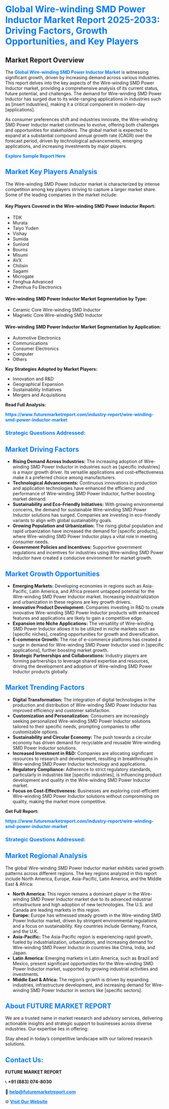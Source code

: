 <h1 style="color: #007BFF;">Global Wire-winding SMD Power Inductor Market Report 2025-2033: Driving Factors, Growth Opportunities, and Key Players</h1>

<section id="overview">
<h2>Market Report Overview</h2>
<p>The <a href="https://www.futuremarketreport.com/industry-report/wire-winding-smd-power-inductor-market" style="color: #007BFF; text-decoration: none;"><strong>Global Wire-winding SMD Power Inductor Market</strong></a> is witnessing significant growth, driven by increasing demand across various industries. This report delves into the key aspects of the Wire-winding SMD Power Inductor market, providing a comprehensive analysis of its current status, future potential, and challenges. The demand for Wire-winding SMD Power Inductor has surged due to its wide-ranging applications in industries such as [insert industries], making it a critical component in modern-day [applications].</p>
<p>As consumer preferences shift and industries innovate, the Wire-winding SMD Power Inductor market continues to evolve, offering both challenges and opportunities for stakeholders. The global market is expected to expand at a substantial compound annual growth rate (CAGR) over the forecast period, driven by technological advancements, emerging applications, and increasing investments by major players.</p>
</section>

<section id="overview">
<p><a href="https://www.futuremarketreport.com/request-sample/reportId=37817" style="color: #007BFF; text-decoration: none;"><strong>Explore Sample Report Here</strong></a></p>
</section>

<section id="key-players">
<h2 style="color: #007BFF;">Market Key Players Analysis</h2>
<p>The Wire-winding SMD Power Inductor market is characterized by intense competition among key players striving to capture a larger market share. Some of the leading companies in the market include:</p>
<h4>Key Players Covered in the Wire-winding SMD Power Inductor Report:</h4>
<ul><li>TDK</li><li>Murata</li><li>Taiyo Yuden</li><li>Vishay</li><li>Sumida</li><li>Sunlord</li><li>Bourns</li><li>Misumi</li><li>AVX</li><li>Chilisin</li><li>Sagami</li><li>Microgate</li><li>Fenghua Advanced</li><li>Zhenhua Fu Electronics</li></ul>
<h4>Wire-winding SMD Power Inductor Market Segmentation by Type:</h4>
<ul><li>Ceramic Core Wire-winding SMD Inductor</li><li>Magnetic Core Wire-winding SMD Inductor</li></ul>

<h4>Wire-winding SMD Power Inductor Market Segmentation by Application:</h4>
<ul><li>Automotive Electronics</li><li>Communications</li><li>Consumer Electronics</li><li>Computer</li><li>Others</li></ul>
<p><strong>Key Strategies Adopted by Market Players:</strong></p>
<ul>
<li>Innovation and R&D</li>
<li>Geographical Expansion</li>
<li>Sustainability Initiatives</li>
<li>Mergers and Acquisitions</li>
</ul>
</section>

<section>
<p><strong>Read Full Analysis: </strong></p><a href="https://www.futuremarketreport.com/industry-report/wire-winding-smd-power-inductor-market" style="color: #007BFF; text-decoration: none;"><strong>https://www.futuremarketreport.com/industry-report/wire-winding-smd-power-inductor-market</strong></a>
<h3 style="color: #007BFF;">Strategic Questions Addressed:</h3>
</section>

<section id="driving-factors">
<h2 style="color: #007BFF;">Market Driving Factors</h2>
<ul>
<li><strong>Rising Demand Across Industries:</strong> The increasing adoption of Wire-winding SMD Power Inductor in industries such as [specific industries] is a major growth driver. Its versatile applications and cost-effectiveness make it a preferred choice among manufacturers.</li>
<li><strong>Technological Advancements:</strong> Continuous innovations in production and application technologies have enhanced the efficiency and performance of Wire-winding SMD Power Inductor, further boosting market demand.</li>
<li><strong>Sustainability and Eco-Friendly Initiatives:</strong> With growing environmental concerns, the demand for sustainable Wire-winding SMD Power Inductor solutions has surged. Companies are investing in eco-friendly variants to align with global sustainability goals.</li>
<li><strong>Growing Population and Urbanization:</strong> The rising global population and rapid urbanization have increased the demand for [specific products], where Wire-winding SMD Power Inductor plays a vital role in meeting consumer needs.</li>
<li><strong>Government Policies and Incentives:</strong> Supportive government regulations and incentives for industries using Wire-winding SMD Power Inductor have created a conducive environment for market growth.</li>
</ul>
</section>

<section id="growth-opportunities">
<h2 style="color: #007BFF;">Market Growth Opportunities</h2>
<ul>
<li><strong>Emerging Markets:</strong> Developing economies in regions such as Asia-Pacific, Latin America, and Africa present untapped potential for the Wire-winding SMD Power Inductor market. Increasing industrialization and urbanization in these regions are key growth drivers.</li>
<li><strong>Innovative Product Development:</strong> Companies investing in R&D to create innovative Wire-winding SMD Power Inductor products with enhanced features and applications are likely to gain a competitive edge.</li>
<li><strong>Expansion into Niche Applications:</strong> The versatility of Wire-winding SMD Power Inductor allows it to be utilized in niche markets such as [specific niches], creating opportunities for growth and diversification.</li>
<li><strong>E-commerce Growth:</strong> The rise of e-commerce platforms has created a surge in demand for Wire-winding SMD Power Inductor used in [specific applications], further boosting market growth.</li>
<li><strong>Strategic Partnerships and Collaborations:</strong> Industry players are forming partnerships to leverage shared expertise and resources, driving the development and adoption of Wire-winding SMD Power Inductor products globally.</li>
</ul>
</section>

<section id="trending-factors">
<h2 style="color: #007BFF;">Market Trending Factors</h2>
<ul>
<li><strong>Digital Transformation:</strong> The integration of digital technologies in the production and distribution of Wire-winding SMD Power Inductor has improved efficiency and customer satisfaction.</li>
<li><strong>Customization and Personalization:</strong> Consumers are increasingly seeking personalized Wire-winding SMD Power Inductor solutions tailored to their specific needs, prompting companies to offer customizable options.</li>
<li><strong>Sustainability and Circular Economy:</strong> The push towards a circular economy has driven demand for recyclable and reusable Wire-winding SMD Power Inductor solutions.</li>
<li><strong>Increased Investment in R&D:</strong> Companies are allocating significant resources to research and development, resulting in breakthroughs in Wire-winding SMD Power Inductor technology and applications.</li>
<li><strong>Regulatory Compliance:</strong> Adherence to strict regulatory standards, particularly in industries like [specific industries], is influencing product development and quality in the Wire-winding SMD Power Inductor market.</li>
<li><strong>Focus on Cost-Effectiveness:</strong> Businesses are exploring cost-efficient Wire-winding SMD Power Inductor solutions without compromising on quality, making the market more competitive.</li>
</ul>
</section>

<section>
<p><strong>Get Full Report: </strong></p><a href="https://www.futuremarketreport.com/industry-report/wire-winding-smd-power-inductor-market" style="color: #007BFF; text-decoration: none;"><strong>https://www.futuremarketreport.com/industry-report/wire-winding-smd-power-inductor-market</strong></a>
<h3 style="color: #007BFF;">Strategic Questions Addressed:</h3>
</section>


<section id="regional-analysis">
<h2 style="color: #007BFF;">Market Regional Analysis</h2>
<p>The global Wire-winding SMD Power Inductor market exhibits varied growth patterns across different regions. The key regions analyzed in this report include North America, Europe, Asia-Pacific, Latin America, and the Middle East & Africa:</p>
<ul>
<li><strong>North America:</strong> This region remains a dominant player in the Wire-winding SMD Power Inductor market due to its advanced industrial infrastructure and high adoption of new technologies. The U.S. and Canada are leading markets in this region.</li>
<li><strong>Europe:</strong> Europe has witnessed steady growth in the Wire-winding SMD Power Inductor market, driven by stringent environmental regulations and a focus on sustainability. Key countries include Germany, France, and the U.K.</li>
<li><strong>Asia-Pacific:</strong> The Asia-Pacific region is experiencing rapid growth, fueled by industrialization, urbanization, and increasing demand for Wire-winding SMD Power Inductor in countries like China, India, and Japan.</li>
<li><strong>Latin America:</strong> Emerging markets in Latin America, such as Brazil and Mexico, present significant opportunities for the Wire-winding SMD Power Inductor market, supported by growing industrial activities and investments.</li>
<li><strong>Middle East & Africa:</strong> The region’s growth is driven by expanding industries, infrastructure development, and increasing demand for Wire-winding SMD Power Inductor in sectors like [specific sectors].</li>
</ul>
</section>

<footer>
<h2 style="color: #007BFF;">About FUTURE MARKET REPORT</h2>
<p>We are a trusted name in market research and advisory services, delivering actionable insights and strategic support to businesses across diverse industries. Our expertise lies in offering:</p>

<p>Stay ahead in today’s competitive landscape with our tailored research solutions.</p>

<h2 style="color: #007BFF;">Contact Us:</h2>
<p><strong>FUTURE MARKET REPORT</strong></p>
<p>📞 <strong>+91 (883) 074-8030</strong></p>
<p>📧 <strong><a href="mailto:help@futuremarketreport.com" style="color: #007BFF;">help@futuremarketreport.com</a></strong></p>
<p>🌐 <strong><a href="https://www.futuremarketreport.com/" style="color: #007BFF;">Visit Our Website</a></strong></p>
</footer>